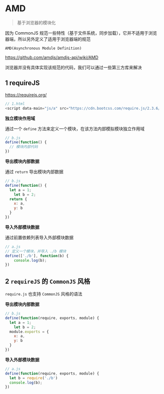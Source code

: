 # AMD

> 基于浏览器的模块化

因为 CommonJS 规范一些特性（基于文件系统，同步加载），它并不适用于浏览器端，所以另外定义了适用于浏览器端的规范 

 `AMD(Asynchronous Module Definition)`

https://github.com/amdjs/amdjs-api/wiki/AMD

浏览器并没有具体实现该规范的代码，我们可以通过一些第三方库来解决

## 1 requireJS

https://requirejs.org/

```javascript
// 1.html
<script data-main="js/a" src="https://cdn.bootcss.com/require.js/2.3.6/require.min.js"></script>
```

**独立模块作用域**

通过一个 `define` 方法来定义一个模块，在该方法内部模拟模块独立作用域

```javascript
// b.js
define(function() {
  // 模块内部代码
})
```

**导出模块内部数据**

通过 `return` 导出模块内部数据

```javascript
// b.js
define(function() {
  let a = 1;
	let b = 2;
  return {
    x: a,
  	y: b
  }
})
```

**导入外部模块数据**

通过前置依赖列表导入外部模块数据

```javascript
// a.js
// 定义一个模块，并导入 ./b 模块
define(['./b'], function(b) {
	console.log(b);
})
```

## 2 `requireJS` 的 `CommonJS` 风格

`require.js` 也支持 `CommonJS` 风格的语法

**导出模块内部数据**

```javascript
// b.js
define(function(require, exports, module) {
  let a = 1;
	let b = 2;
  module.exports = {
    x: a,
    y: b
  }
})
```

**导入外部模块数据**

```javascript
// a.js
define(function(require, exports, module) {
  let b = require('./b')
  console.log(b);
})
```